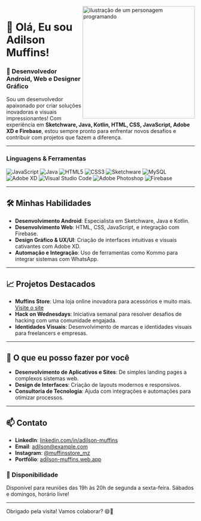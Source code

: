 <img src="img/DALL·E 2024-08-29 07.46.24 - Create a 3D image of a 19-year-old programmer with short curly hair and slightly dark brown skin tone. He is wearing a red hooded sweatshirt with a wh.webp" alt="ilustração de um personagem programando" min-width="400px" max-width="400px" width="300px" align="right">

# 👋 Olá, Eu sou Adilson Muffins!

### 🚀 Desenvolvedor Android, Web e Designer Gráfico

Sou um desenvolvedor apaixonado por criar soluções inovadoras e visuais impressionantes! Com experiência em **Sketchware, Java, Kotlin, HTML, CSS, JavaScript, Adobe XD e Firebase**, estou sempre pronto para enfrentar novos desafios e contribuir com projetos que fazem a diferença.

---

<h3 align="left">Linguagens & Ferramentas</h3>
<p align="left">
  <img src="https://img.shields.io/badge/JavaScript-F7DF1E?style=for-the-badge&logo=javascript&logoColor=black" alt="JavaScript" />
  <img src="https://img.shields.io/badge/Java-007396?style=for-the-badge&logo=java&logoColor=white" alt="Java" />
  <img src="https://img.shields.io/badge/HTML5-E34F26?style=for-the-badge&logo=html5&logoColor=white" alt="HTML5" />
  <img src="https://img.shields.io/badge/CSS3-1572B6?style=for-the-badge&logo=css3&logoColor=white" alt="CSS3" />
  <img src="https://img.shields.io/badge/Sketchware-blue?style=for-the-badge
  " alt="Sketchware" />
  <img src="https://img.shields.io/badge/MySQL-4479A1?style=for-the-badge&logo=mysql&logoColor=white" alt="MySQL" />
  <img src="https://img.shields.io/badge/Adobe%20XD-purple?style=for-the-badge&logo=adobexd
  " alt="Adobe XD" />
  <img src="https://img.shields.io/badge/Visual_Studio_Code-0078D4?style=for-the-badge&logo=visual%20studio%20code&logoColor=white" alt="Visual Studio Code" />
  <img src="https://img.shields.io/badge/Adobe_Photoshop-31A8FF?style=for-the-badge&logo=adobe%20photoshop&logoColor=white" alt="Adobe Photoshop" />
  <img src="https://img.shields.io/badge/Firebase-yellow?style=for-the-badge&logo=firebase
  " alt="Firebase" />
</p>

---

## 🛠️ Minhas Habilidades



- **Desenvolvimento Android**: Especialista em Sketchware, Java e Kotlin.
- **Desenvolvimento Web**: HTML, CSS, JavaScript, e integração com Firebase.
- **Design Gráfico & UX/UI**: Criação de interfaces intuitivas e visuais cativantes com Adobe XD.
- **Automação e Integração**: Uso de ferramentas como Kommo para integrar sistemas com WhatsApp.

---

## 📈 Projetos Destacados

- **Muffins Store**: Uma loja online inovadora para acessórios e muito mais. [Visite o site](https://muffinsstore-mz.web.app)
- **Hack on Wednesdays**: Iniciativa semanal para resolver desafios de hacking com uma comunidade engajada.
- **Identidades Visuais**: Desenvolvimento de marcas e identidades visuais para freelancers e empresas.

---

## 🌟 O que eu posso fazer por você

- **Desenvolvimento de Aplicativos e Sites**: De simples landing pages a complexos sistemas web.
- **Design de Interfaces**: Criação de layouts modernos e responsivos.
- **Consultoria de Tecnologia**: Ajuda com integrações e automações para otimizar processos.

---

## 📫 Contato

- **LinkedIn**: [linkedin.com/in/adilson-muffins](#) 
- **Email**: adilson@example.com
- **Instagram**: [@muffinsstore_mz](https://instagram.com/muffinsstore_mz)
- **Portfólio**: [adilson-muffins.web.app](https://adilson-muffins.web.app)

### 📅 Disponibilidade

Disponível para reuniões das 19h às 20h de segunda a sexta-feira. Sábados e domingos, horário livre!

---

Obrigado pela visita! Vamos colaborar? 😄🚀
